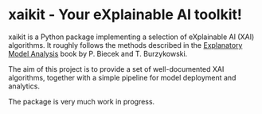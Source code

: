 # xaikit - Your eXplainable AI toolkit!

xaikit is a Python package implementing a selection of eXplainable AI (XAI) algorithms.
It roughly follows the methods described in the [Explanatory Model Analysis](https://github.com/pbiecek/ema)
book by P. Biecek and T. Burzykowski.

The aim of this project is to provide a set of well-documented XAI algorithms,
together with a simple pipeline for model deployment and analytics.

The package is very much work in progress.
